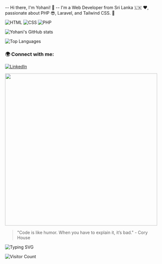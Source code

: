 -- Hi there, I'm Yohani! 👋
-- I'm a Web Developer from Sri Lanka 🇱🇰 ❤, passionate about PHP 😎, Laravel, and Tailwind CSS. 🚀

![HTML](https://img.shields.io/badge/HTML5-orange?style=for-the-badge&logo=html5)
![CSS](https://img.shields.io/badge/CSS3-blue?style=for-the-badge&logo=css3)
![PHP](https://img.shields.io/badge/PHP-777BB4?style=for-the-badge&logo=php)

![Yohani's GitHub stats](https://github-readme-stats.vercel.app/api?username=Yohaniii25&show_icons=true&theme=radical)

![Top Languages](https://github-readme-stats.vercel.app/api/top-langs/?username=your-username&layout=compact&theme=dark)


### 🌍 Connect with me:
[![LinkedIn](https://img.shields.io/badge/LinkedIn-blue?style=for-the-badge&logo=linkedin)](https://www.linkedin.com/in/yohani-iduranga/)

<img src="https://media.giphy.com/media/3orieQ7F9cIZe4ZXMQ/giphy.gif" width="500">

> "Code is like humor. When you have to explain it, it’s bad." - Cory House

![Typing SVG](https://readme-typing-svg.herokuapp.com?size=25&color=blue&center=true&vCenter=true&width=600&lines=Hello%2C+I'm+Yohani!;Web+Developer+%7C+PHP+%7C+Laravel+%7C+Tailwind+CSS)

![Visitor Count](https://komarev.com/ghpvc/?username=your-username&color=blue)

<!---
Yohaniii25/Yohaniii25 is a ✨ special ✨ repository because its `README.md` (this file) appears on your GitHub profile.
You can click the Preview link to take a look at your changes.- 💞️ I’m looking to collaborate on ...
- 📫 How to reach me ...
--->
